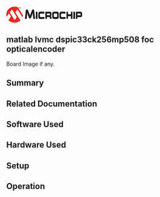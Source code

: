 ![image](images/microchip.jpg) 

## matlab lvmc dspic33ck256mp508 foc opticalencoder

Board Image if any.

## Summary


## Related Documentation


## Software Used 


## Hardware Used


## Setup


## Operation



